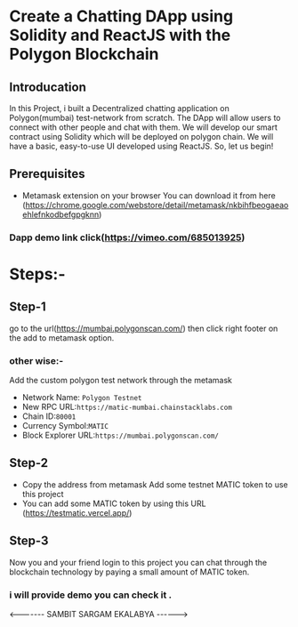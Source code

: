 # Create a Chatting DApp using Solidity and ReactJS with the Polygon Blockchain

## Introducation
In this Project, i built a Decentralized chatting application on Polygon(mumbai) test-network from scratch. The DApp will allow users to connect with other people and chat with them. We will develop our smart contract using Solidity which will be deployed on polygon chain. We will have a basic, easy-to-use UI developed using ReactJS. So, let us begin!

## Prerequisites
* Metamask extension on your browser
You can download it from here  (https://chrome.google.com/webstore/detail/metamask/nkbihfbeogaeaoehlefnkodbefgpgknn)

### Dapp demo link click(https://vimeo.com/685013925)

# Steps:-
## Step-1
go to the url(https://mumbai.polygonscan.com/) then click right footer on the add to metamask option.
### other wise:-
Add the custom polygon test network through the metamask
* Network Name: ```Polygon Testnet```
* New RPC URL:```https://matic-mumbai.chainstacklabs.com```
* Chain ID:```80001```
* Currency Symbol:```MATIC```
* Block Explorer URL:```https://mumbai.polygonscan.com/```
## Step-2
* Copy the address from metamask
Add some testnet MATIC token to use this project
* You can add some MATIC token by using this URL (https://testmatic.vercel.app/)

## Step-3
Now you and your friend login to this project you can chat through the blockchain technology by paying a small amount of MATIC token.

### i will provide demo you can check it .

<------- SAMBIT SARGAM EKALABYA ------>
